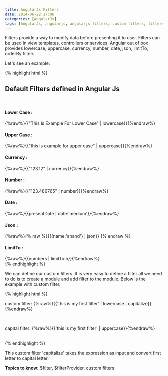 ```yaml
---
title: AngularJs Filters
date: 2014-06-22 17:06
categories: [AngularJs]
tags: [AngularJs, angularjs, angularjs filters, custom filters, filters]
---
```


Filters provide a way to modify data before presenting it to user. Filters can be used in view templates, controllers or services. Angular out of box provides lowercase, uppercase, currency, number, date, json, limitTo, orderBy filters

Let's see an example:

{% highlight html %}
<html>
<head lang="en">
    <meta charset="UTF-8">
    <title></title>
    <script src="lib/angular.js"></script>
    <script>
       var myApp = angular.module("myApp",[]);
       myApp.controller("MyController",function($rootScope, $scope){
            $rootScope.presentDate = new Date();
           $scope.numbers = [1, 2, 3, 4 ,5 ,6, 7, 8, 9, 0];
       });
    </script>
</head>
<body ng-app="myApp">
<div ng-controller="MyController">
    <h2>Default Filters defined in Angular Js</h2><br/>
    <h4>Lower Case  : </h4>{%raw%}{{"This Is Example For Lower Case" | lowercase}}{%endraw%}
    <h4>Upper Case  : </h4>{%raw%}{{"this is example for upper case" | uppercase}}{%endraw%}
    <h4>Currency    : </h4>{%raw%}{{"123.12" | currency}}{%endraw%} <!--defaults to $-->
    <h4>Number      : </h4>{%raw%}{{"123.486765" | number}}{%endraw%} <!-- defaults up to 3 digits-->
    <h4>Date        : </h4>{%raw%}{{presentDate | date:'medium'}}{%endraw%}
    <h4>Json        : </h4>{%raw%}{% raw %}{{{name:'anand'} | json}} {% endraw %}
    <h4>LimitTo     : </h4>{%raw%}{{numbers | limitTo:5}}{%endraw%}
</div>
</body>
</html>
{% endhighlight %}

<!--more-->

We can define our custom filters. It is very easy to define a filter all we need to do is to create a module and add filter to the module.
Below is the example with custom filter.

{% highlight html %}
<html>
<head lang="en">
    <meta charset="UTF-8">
    <title></title>
    <script src="lib/angular.js"></script>
    <script>
        var myApp = angular.module("myApp", []);
        var capitalize = myApp.filter('capitalize', function(){
           return function(input){
                if(input){
                    return input[0].toUpperCase() + input.slice(1);
                }
           };
        });
    </script>
</head>
<body ng-app="myApp">
<p>custom filter: {%raw%}{{'this is my first filter' | lowercase | capitalize}}{%endraw%}</p><br/>
<p>capital filter: {%raw%}{{'this is my first filter' | uppercase}}{%endraw%}</p><br/>
</body>
</html>
{% endhighlight %}

This custom filter 'capitalize' takes the expression as input and convert first letter to capital letter.

<strong>Topics to know:</strong> $filter, $filterProvider, custom filters
